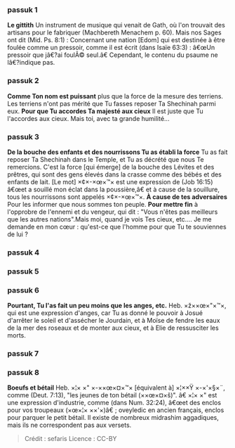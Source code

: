 
### passuk 1
<b>Le gittith</b> Un instrument de musique qui venait de Gath, où l'on trouvait des artisans pour le fabriquer (Machbereth Menachem p. 60). Mais nos Sages ont dit (Mid. Ps. 8:1) : Concernant une nation [Edom] qui est destinée à être foulée comme un pressoir, comme il est écrit (dans Isaïe 63:3) : â€œUn pressoir que jâ€?ai foulÃ© seul.â€ Cependant, le contenu du psaume ne lâ€?indique pas.

### passuk 2
<b>Comme Ton nom est puissant</b> plus que la force de la mesure des terriens. Les terriens n'ont pas mérité que Tu fasses reposer Ta Shechinah parmi eux.
<b>Pour que Tu accordes Ta majesté aux cieux</b> Il est juste que Tu l'accordes aux cieux. Mais toi, avec ta grande humilité...

### passuk 3
<b>De la bouche des enfants et des nourrissons Tu as établi la force</b> Tu as fait reposer Ta Shechinah dans le Temple, et Tu as décrété que nous Te remercions. C'est la force [qui émerge] de la bouche des Lévites et des prêtres, qui sont des gens élevés dans la crasse comme des bébés et des enfants de lait. [Le mot] ×¢×-×œ×™× est une expression de (Job 16:15) â€œet a souillé mon éclat dans la poussière,â€ et à cause de la souillure, tous les nourrissons sont appelés ×¢×-×œ×™×.
<b>À cause de tes adversaires</b> Pour les informer que nous sommes ton peuple.
<b>Pour mettre fin</b> à l'opprobre de l'ennemi et du vengeur, qui dit : "Vous n'êtes pas meilleurs que les autres nations".Mais moi, quand je vois Tes cieux, etc.... Je me demande en mon cœur : qu'est-ce que l'homme pour que Tu te souviennes de lui ?

### passuk 4

### passuk 5

### passuk 6
<b>Pourtant, Tu l'as fait un peu moins que les anges, etc.</b> Heb. ×ž××œ×"×™×, qui est une expression d'anges, car Tu as donné le pouvoir à Josué d'arrêter le soleil et d'assécher le Jourdain, et à Moïse de fendre les eaux de la mer des roseaux et de monter aux cieux, et à Elie de ressusciter les morts.

### passuk 7

### passuk 8
<b>Boeufs et bétail</b> Heb. ×¦× ×" ×-××œ×¤×™× [équivalent à] ×¦××Ÿ ×-×'×§×¨, comme (Deut. 7:13), "les jeunes de ton bétail (××œ×¤×š)". â€ ×¦× ×" est une expression d'industrie, comme (dans Num. 32:24), â€œet des enclos pour vos troupeaux (×œ×¦× ××'×)â€ ; oveyledic en ancien français, enclos pour parquer le petit bétail. Il existe de nombreux midrashim aggadiques, mais ils ne correspondent pas aux versets.

>Crédit : sefaris
>Licence : CC-BY